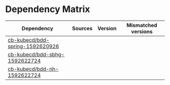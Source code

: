 # Dependency Matrix

Dependency | Sources | Version | Mismatched versions
---------- | ------- | ------- | -------------------
[cb-kubecd/bdd-spring-1592620926](https://github.com/cb-kubecd/bdd-spring-1592620926.git) |  | []() | 
[cb-kubecd/bdd-sbhg-1592622724](https://github.com/cb-kubecd/bdd-sbhg-1592622724.git) |  | []() | 
[cb-kubecd/bdd-nh-1592622724](https://github.com/cb-kubecd/bdd-nh-1592622724.git) |  | []() | 
